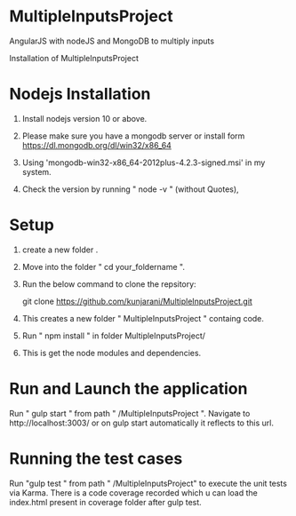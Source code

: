

# MultipleInputsProject
AngularJS with nodeJS and MongoDB to multiply inputs

Installation of MultipleInputsProject

# Nodejs Installation

1. Install nodejs version 10 or above.
2. Please make sure you have a mongodb server or install form https://dl.mongodb.org/dl/win32/x86_64
3. Using 'mongodb-win32-x86_64-2012plus-4.2.3-signed.msi' in my system.

4. Check the version by running " node -v " (without Quotes),


# Setup

1. create a new folder .
2. Move into the folder " cd your_foldername ".

3. Run the below command to clone the repsitory:

     git clone https://github.com/kunjarani/MultipleInputsProject.git

4. This creates a new folder " MultipleInputsProject " containg code.
5. Run " npm install " in folder MultipleInputsProject/
6. This is get the node modules and dependencies.


# Run and Launch the application

Run " gulp start " from path " /MultipleInputsProject ". Navigate to http://localhost:3003/ or on gulp start automatically it reflects to this url. 


# Running the test cases

Run "gulp test "  from path " /MultipleInputsProject" to execute the unit tests via Karma.
There is a code coverage recorded which u can load the index.html present in coverage folder after gulp test.






